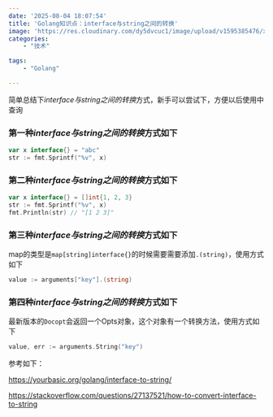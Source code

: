 ```yaml
---
date: '2025-08-04 18:07:54'
title: 'Golang知识点：interface与string之间的转换'
image: 'https://res.cloudinary.com/dy5dvcuc1/image/upload/v1595385476/xiaorongmao/golang.jpg'
categories:
    - "技术"

tags:
    - "Golang"

---
```


简单总结下*interface与string之间的转换*方式，新手可以尝试下，方便以后使用中查询

### 第一种*interface与string之间的转换*方式如下

```go
var x interface{} = "abc"
str := fmt.Sprintf("%v", x)
```

### 第二种*interface与string之间的转换*方式如下

```go
var x interface{} = []int{1, 2, 3}
str := fmt.Sprintf("%v", x)
fmt.Println(str) // "[1 2 3]"
```

### 第三种*interface与string之间的转换*方式如下

map的类型是`map[string]interface{}`的时候需要需要添加`.(string)`，使用方式如下

```go
value := arguments["key"].(string)
```

### 第四种*interface与string之间的转换*方式如下

最新版本的`Docopt`会返回一个Opts对象，这个对象有一个转换方法，使用方式如下

```go
value, err := arguments.String("key")
```

参考如下：

https://yourbasic.org/golang/interface-to-string/  

https://stackoverflow.com/questions/27137521/how-to-convert-interface-to-string

